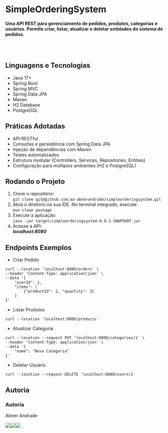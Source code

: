 # SimpleOrderingSystem

**Uma API REST para gerenciamento de pedidos, produtos, categorias e usuários. Permite criar, listar, atualizar e deletar entidades do sistema de pedidos.**

<br><br>
## Linguagens e Tecnologias

- Java 17+
- Spring Boot
- Spring MVC
- Spring Data JPA
- Maven
- H2 Database 
- PostgreSQL 


## Práticas Adotadas

- API RESTful
- Consultas e persistência com Spring Data JPA
- Injeção de dependências com Maven
- Testes automatizados
- Estrutura modular (Controllers, Services, Repositories, Entities)
- Configuração para múltiplos ambientes (H2 e PostgreSQL)


## Rodando o Projeto

1. Clone o repositório:
   <br>```git clone git@github.com:aa-abnerandrade/simpleorderingsystem.git```
2. Abra o diretório na sua IDE. No terminal integrado, execute:
   <br>```mvn clean package```
3. Execute a aplicação:
   <br>```java -jar target/simpleorderingsystem-0.0.1-SNAPSHOT.jar```
4. Acesse a API:
   <br>**_localhost:8080_**


## Endpoints Exemplos

- Criar Pedido
```cURL
curl --location 'localhost:8080/orders' \
--header 'Content-Type: application/json' \
--data '{
    "userId": 1,
    "items": [
        {"productId": 2, "quantity": 3}
    ]
}'
```

- Listar Produtos
```cURL
curl --location 'localhost:8080/products'
```

- Atualizar Categoria
```cURL
curl --location --request PUT 'localhost:8080/categories/1' \
--header 'Content-Type: application/json' \
--data '{
    "name": "Nova Categoria"
}'
```

- Deletar Usuário
```cURL
curl --location --request DELETE 'localhost:8080/users/1'
```

## Autoria

### Autoria

Abner Andrade

<div style="display: flex;">
    <a href = "https://www.linkedin.com/in/abnerandrade/"><img src="https://img.icons8.com/color/64/null/linkedin-2--v1.png" target="_blank"></a>
    <a href = "https://api.whatsapp.com/send?phone=5521973257039&text=Oi,%20Abner.%20Curti%20teu%20GitHub.%20%20Vamos%20trabalhar%20juntos?"><img src="https://img.icons8.com/color/64/null/whatsapp--v1.png" target="_blank"></a>
    <a href = "mailto:aa.abnerandrade@outlook.com"><img src="https://img.icons8.com/fluency/64/null/microsoft-outlook-2019.png" target="_blank"></a>
</div>